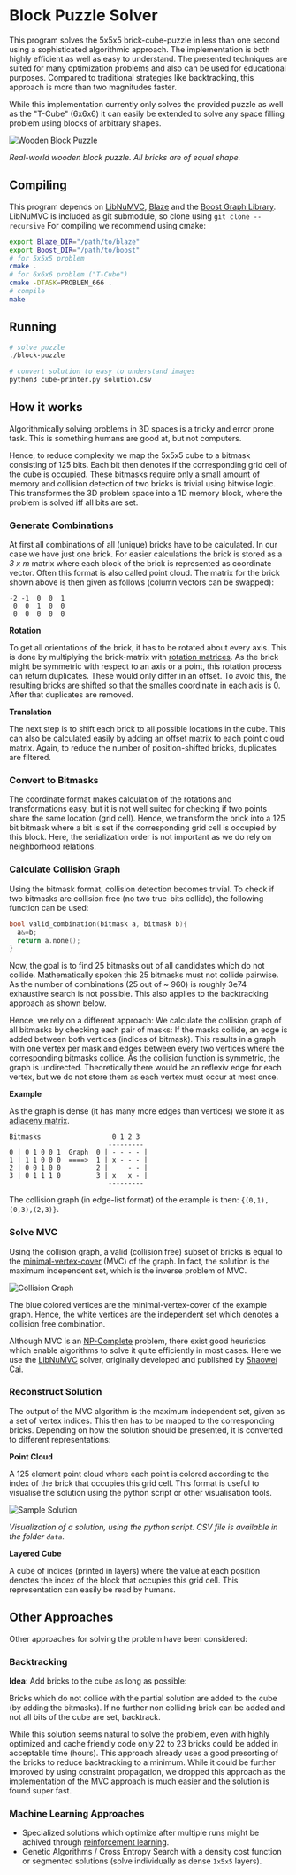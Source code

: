 # Block Puzzle Solver

This program solves the 5x5x5 brick-cube-puzzle in less than one second using a sophisticated algorithmic approach.
The implementation is both highly efficient as well as easy to understand.
The presented techniques are suited for many optimization problems and also can be used for educational purposes.
Compared to traditional strategies like backtracking, this approach is more than two magnitudes faster.

While this implementation currently only solves the provided puzzle as well as the "T-Cube" (6x6x6) it can easily be extended to solve any space filling problem using blocks of arbitrary shapes.

![Wooden Block Puzzle](https://gist.githubusercontent.com/fmoessbauer/ed15ccb82cf2c4626fdbd17de7145506/raw/29f6d2a8fa59593d60f674093203e0028385af7f/cube_puzzle_small.jpg)

*Real-world wooden block puzzle. All bricks are of equal shape.*

## Compiling

This program depends on [LibNuMVC](https://github.com/fmoessbauer/LibNuMVC), [Blaze](https://bitbucket.org/blaze-lib/blaze) and the [Boost Graph Library](http://www.boost.org/doc/libs/1_65_1/libs/graph/doc/index.html). LibNuMVC is included as git submodule, so clone using `git clone --recursive`
For compiling we recommend using cmake:

```bash
export Blaze_DIR="/path/to/blaze"
export Boost_DIR="/path/to/boost"
# for 5x5x5 problem
cmake .
# for 6x6x6 problem ("T-Cube")
cmake -DTASK=PROBLEM_666 .
# compile
make
```

## Running

```bash
# solve puzzle
./block-puzzle

# convert solution to easy to understand images
python3 cube-printer.py solution.csv
```

## How it works

Algorithmically solving problems in 3D spaces is a tricky and error prone task.
This is something humans are good at, but not computers.

Hence, to reduce complexity we map the 5x5x5 cube to a bitmask consisting of 125 bits.
Each bit then denotes if the corresponding grid cell of the cube is occupied.
These bitmasks require only a small amount of memory and collision detection of two bricks is trivial using bitwise logic.
This transformes the 3D problem space into a 1D memory block, where the problem is solved iff all bits are set.

### Generate Combinations

At first all combinations of all (unique) bricks have to be calculated. In our case we have just one brick.
For easier calculations the brick is stored as a *3 x m* matrix where each block of the brick is represented as coordinate vector.
Often this format is also called point cloud.
The matrix for the brick shown above is then given as follows (column vectors can be swapped):

```
-2 -1  0  0  1
 0  0  1  0  0
 0  0  0  0  0
```

**Rotation**

To get all orientations of the brick, it has to be rotated about every axis.
This is done by multiplying the brick-matrix with [rotation matrices](https://en.wikipedia.org/wiki/Rotation_matrix).
As the brick might be symmetric with respect to an axis or a point, this rotation process can return duplicates.
These would only differ in an offset. To avoid this, the resulting bricks are shifted so that the smalles coordinate
in each axis is 0. After that duplicates are removed.

**Translation**

The next step is to shift each brick to all possible locations in the cube. This can also be calculated easily
by adding an offset matrix to each point cloud matrix. Again, to reduce the number of position-shifted bricks,
duplicates are filtered.

### Convert to Bitmasks

The coordinate format makes calculation of the rotations and transformations easy, but it is not well suited for checking if two points share the same location (grid cell). Hence, we transform the brick into a 125 bit bitmask where a bit is set if the corresponding grid cell is occupied by this block. Here, the serialization order is not important as we do rely on neighborhood relations.

### Calculate Collision Graph

Using the bitmask format, collision detection becomes trivial. To check if two bitmasks are collision free (no two true-bits collide), the following function can be used:

```cpp
bool valid_combination(bitmask a, bitmask b){
  a&=b;
  return a.none();
}
```

Now, the goal is to find 25 bitmasks out of all candidates which do not collide.
Mathematically spoken this 25 bitmasks must not collide pairwise.
As the number of combinations (25 out of ~ 960) is roughly 3e74 exhaustive search is not possible.
This also applies to the backtracking approach as shown below.

Hence, we rely on a different approach: We calculate the collision graph of all bitmasks by checking each pair of masks:
If the masks collide, an edge is added between both vertices (indices of bitmask).
This results in a graph with one vertex per mask and edges between every two vertices where the corresponding bitmasks collide.
As the collision function is symmetric, the graph is undirected.
Theoretically there would be an reflexiv edge for each vertex, but we do not store them as each vertex must occur at most once.

**Example**

As the graph is dense (it has many more edges than vertices) we store it as [adjaceny matrix](https://en.wikipedia.org/wiki/Adjacency_matrix).

```
Bitmasks                  0 1 2 3
                         ---------
0 | 0 1 0 0 1  Graph  0 | - - - - |
1 | 1 1 0 0 0  ====>  1 | x - - - |
2 | 0 0 1 0 0         2 |     - - |
3 | 0 1 1 1 0         3 | x   x - |
                         ---------
```

The collision graph (in edge-list format) of the example is then: `{(0,1),(0,3),(2,3)}`.

### Solve MVC

Using the collision graph, a valid (collision free) subset of bricks is equal to
the [minimal-vertex-cover](https://en.wikipedia.org/wiki/Vertex_cover) (MVC) of the graph.
In fact, the solution is the maximum independent set, which is the inverse problem of MVC.

![Collision Graph](https://gist.githubusercontent.com/fmoessbauer/ed15ccb82cf2c4626fdbd17de7145506/raw/baa1f075d3025c983f5e2c0ea89166693ebbfe36/sample-graph.png)

The blue colored vertices are the minimal-vertex-cover of the example graph.
Hence, the white vertices are the independent set which denotes a collision free combination.

Although MVC is an [NP-Complete](https://en.wikipedia.org/wiki/NP-completeness) problem,
there exist good heuristics which enable algorithms to solve it quite efficiently in most cases.
Here we use the [LibNuMVC](https://github.com/fmoessbauer/LibNuMVC) solver, originally developed and published by [Shaowei Cai](http://lcs.ios.ac.cn/~caisw/).

### Reconstruct Solution

The output of the MVC algorithm is the maximum independent set, given as a set of vertex indices.
This then has to be mapped to the corresponding bricks.
Depending on how the solution should be presented, it is converted to different representations:

**Point Cloud**

A 125 element point cloud where each point is colored according to the index of the brick that occupies this grid cell.
This format is useful to visualise the solution using the python script or other visualisation tools.

![Sample Solution](https://gist.githubusercontent.com/fmoessbauer/ed15ccb82cf2c4626fdbd17de7145506/raw/f262253f348004b5139e97a2d1bcd29b55bd3b07/solution_layers.png)

*Visualization of a solution, using the python script. CSV file is available in the folder `data`.*

**Layered Cube**

A cube of indices (printed in layers) where the value at each position denotes the index of the block that occupies this grid cell.
This representation can easily be read by humans.

## Other Approaches

Other approaches for solving the problem have been considered:

### Backtracking

**Idea**: Add bricks to the cube as long as possible:

Bricks which do not collide with the partial solution are added to the cube (by adding the bitmasks).
If no further non colliding brick can be added and not all bits of the cube are set, backtrack.

While this solution seems natural to solve the problem, even with highly optimized and cache friendly code only 22 to 23 bricks could be added in acceptable time (hours).
This approach already uses a good presorting of the bricks to reduce backtracking to a minimum.
While it could be further improved by using constraint propagation, we dropped this approach as the implementation of the MVC approach is much easier and the solution is found super fast.

### Machine Learning Approaches

- Specialized solutions which optimize after multiple runs might be achived through [reinforcement learning](https://arxiv.org/pdf/1704.01665.pdf).
- Genetic Algorithms / Cross Entropy Search with a density cost function or segmented solutions (solve individually as dense `1x5x5` layers).

